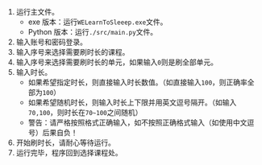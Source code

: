 1. 运行主文件。
   - exe 版本：运行`WELearnToSleeep.exe`文件。
   - Python 版本：运行`./src/main.py`文件。  
2. 输入账号和密码登录。
3. 输入序号来选择需要刷时长的课程。
4. 输入序号来选择需要刷时长的单元，如果输入`0`则是刷全部单元。
5. 输入时长。
   - 如果希望指定时长，则直接输入时长数值。（如直接输入`100`，则正确率全部为`100`）  
   - 如果希望随机时长，则输入时长上下限并用英文逗号隔开。（如输入`70,100`，则时长在`70~100`之间随机）
   - 警告：请严格按照格式正确输入，如不按照正确格式输入（如使用中文逗号）后果自负！  
6. 开始刷时长，请耐心等待运行。
7. 运行完毕，程序回到选择课程处。